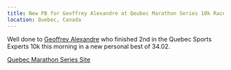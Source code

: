 ```yaml
---
title: New PB for Geoffrey Alexandre at Qeubec Marathon Series 10k Race
location: Quebec, Canada
---
```


Well done to <a href="https://www.instagram.com/p/CjOXq7yM4dL/" target="_blank" rel="noopener noreferrer">Geoffrey Alexandre</a> who finished 2nd in the Quebec Sports Experts 10k this morning in a new personal best of 34.02.

<a href="https://www.jecoursqc.com/en/quebec-city-marathon/races/" target="_blank" rel="noopener noreferrer">Quebec Marathon Series Site</a>


